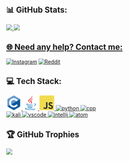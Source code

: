 ## 📊 GitHub Stats:

<p align="left">
<a href="https://github.com/fatihhdr">
  <img height="180em" src="https://github-readme-stats-eight-theta.vercel.app/api?username=fatihhdr&show_icons=true&theme=dark&include_all_commits=true&count_private=true"/>
    <img height="180em" src="https://github-readme-stats-eight-theta.vercel.app/api/top-langs/?username=fatihhdr&layout=compact&langs_count=8&theme=dark"/>
  
 ## 🌐 Need any help? Contact me:
[![Instagram](https://img.shields.io/badge/Instagram-%23E4405F.svg?logo=Instagram&logoColor=white)](https://instagram.com/al.fatihofficial) [![Reddit](https://img.shields.io/badge/Reddit-%23FF4500.svg?logo=Reddit&logoColor=white)](https://reddit.com/user/BigMusclBoy) 

## 💻 Tech Stack:
  <a href="https://www.cprogramming.com/" target="_blank" rel="noreferrer"> <img src="https://raw.githubusercontent.com/devicons/devicon/master/icons/c/c-original.svg" alt="c" width="40" height="40"/> 
  <a href="https://www.java.com" target="_blank" rel="noreferrer"> <img src="https://raw.githubusercontent.com/devicons/devicon/master/icons/java/java-original.svg" alt="java" width="40" height="40"/> 
  <a href="https://developer.mozilla.org/en-US/docs/Web/JavaScript" target="_blank" rel="noreferrer"> <img src="https://raw.githubusercontent.com/devicons/devicon/master/icons/javascript/javascript-original.svg" alt="javascript" width="40" height="40"/> 
  <a href="https://www.python.org" target="_blank" rel="nonreferrer"> <img src="https://cdn.jsdelivr.net/gh/devicons/devicon@latest/icons/python/python-original.svg" alt="python" width="40" height="40"/>
  <a href="https://cplusplus.com" target="_blank" rel="nonreferrer"> <img src="https://cdn.jsdelivr.net/gh/devicons/devicon@latest/icons/cplusplus/cplusplus-original.svg" alt="cpp" width="40" height="40"/>  
  <a href="https://www.kali.org/" target="_blank" rel="nonreferrer"> <img src="https://cdn.jsdelivr.net/gh/devicons/devicon@latest/icons/debian/debian-original.svg" alt="kali" width="40" height="40"/>
  <a href="https://code.visualstudio.com/" target="_blank" rel="nonreferrer"> <img src="https://cdn.jsdelivr.net/gh/devicons/devicon@latest/icons/vscode/vscode-original.svg" alt="vscode" width="40" height="40"/>
  <a href="https://www.jetbrains.com/idea/" target="_blank" rel="nonreferrer"> <img src="https://cdn.jsdelivr.net/gh/devicons/devicon@latest/icons/intellij/intellij-original.svg" alt="intellij" width="40" height="40"/>
  <a href="https://atom-editor.cc/" target="_blank" rel="nonreferrer"> <img src="https://cdn.jsdelivr.net/gh/devicons/devicon@latest/icons/atom/atom-original.svg" alt="atom" width="40" height="40" />
</a>          
</p>

## 🏆 GitHub Trophies
![](https://github-profile-trophy.vercel.app/?username=FatihHDR&theme=darkhub&no-frame=false&no-bg=false&margin-w=4)

